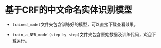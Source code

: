 # 基于CRF的中文命名实体识别模型

- `trained_model`文件夹包含训练好的模型，可以直接下载查看效果。

- `train_a_NER_model(step by step)`文件夹包含原始数据及训练代码，欢迎下载运行。
